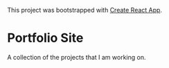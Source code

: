 This project was bootstrapped with [Create React App](https://github.com/facebook/create-react-app).

# Portfolio Site

A collection of the projects that I am working on.